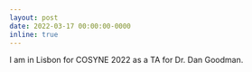 ```yaml
---
layout: post
date: 2022-03-17 00:00:00-0000
inline: true
---
```


I am in Lisbon for COSYNE 2022 as a TA for Dr. Dan Goodman.